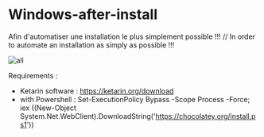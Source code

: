 # Windows-after-install

Afin d'automatiser une installation le plus simplement possible !!! // 
In order to automate an installation as simply as possible !!!

![all](https://user-images.githubusercontent.com/5204232/71830494-249a8700-30a7-11ea-8682-7f43426324a0.jpg)

Requirements :
- Ketarin software :  https://ketarin.org/download
- with Powershell :  Set-ExecutionPolicy Bypass -Scope Process -Force; iex ((New-Object System.Net.WebClient).DownloadString('https://chocolatey.org/install.ps1'))

